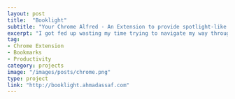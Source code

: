 ```yaml
---
layout: post
title:  "Booklight"
subtitle: "Your Chrome Alfred - An Extension to provide spotlight-like interface for your bookmarks"
excerpt: "I got fed up wasting my time trying to navigate my way through bunch of bookmarks folder to arrange them. So if you are: Obsessed with organization, Have a couple hundreds (or thousands) of folders in your bookmarks or you like to keep things tidy and every page has to be in its 'perfect' place then you came to the right place. Booklight is a clean Chrome Extension to ease the way of adding a bookmark"
tag:
- Chrome Extension
- Bookmarks
- Productivity
category: projects
image: "/images/posts/chrome.png"
type: project
link: "http://booklight.ahmadassaf.com"
---
```

